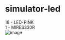 # simulator-led
18 - LED-PINK <br>
1 - MIRES330R <br>
![image](https://github.com/Nguyenybin2015/simulator-led/assets/92377426/fc9b8fa8-30be-41f6-81d6-65240e96e2c9)

